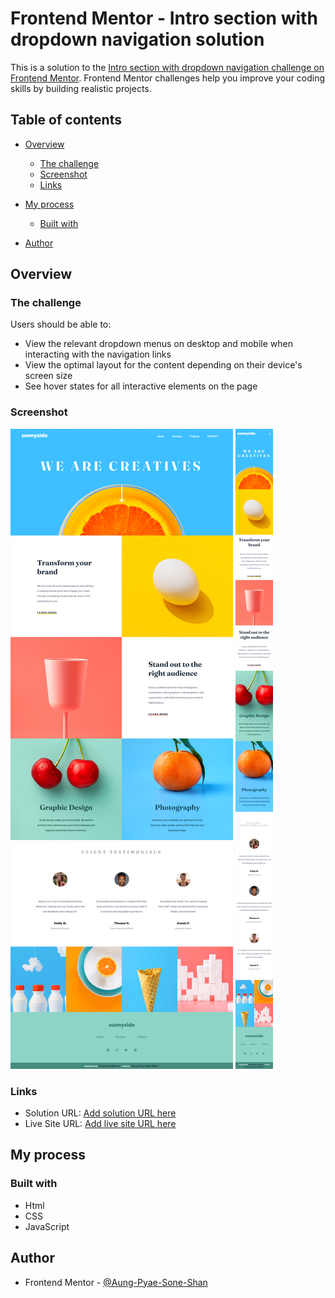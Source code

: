 # Frontend Mentor - Intro section with dropdown navigation solution

This is a solution to the [Intro section with dropdown navigation challenge on Frontend Mentor](https://www.frontendmentor.io/challenges/intro-section-with-dropdown-navigation-ryaPetHE5). Frontend Mentor challenges help you improve your coding skills by building realistic projects. 

## Table of contents

- [Overview](#overview)
  - [The challenge](#the-challenge)
  - [Screenshot](#screenshot)
  - [Links](#links)
- [My process](#my-process)
  - [Built with](#built-with)

- [Author](#author)



## Overview

### The challenge

Users should be able to:

- View the relevant dropdown menus on desktop and mobile when interacting with the navigation links
- View the optimal layout for the content depending on their device's screen size
- See hover states for all interactive elements on the page

### Screenshot

![](./screenshots/desktop.png)
![](./screenshots/mobile.png)

### Links

- Solution URL: [Add solution URL here](https://github.com/Aung-Pyae-Sone-Shan/intro-section-with-dropdown-navigation-main)
- Live Site URL: [Add live site URL here](https://aung-pyae-sone-shan.github.io/intro-section-with-dropdown-navigation-main/)

## My process

### Built with

- Html
- CSS 
- JavaScript


## Author

<!-- - Website - [Add your name here](https://www.your-site.com) -->
- Frontend Mentor - [@Aung-Pyae-Sone-Shan](https://www.frontendmentor.io/profile/Aung-Pyae-Sone-Shan)
<!-- - Twitter - [@yourusername](https://www.twitter.com/yourusername) -->





